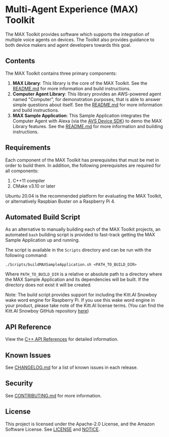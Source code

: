 # Multi-Agent Experience (MAX) Toolkit

The MAX Toolkit provides software which supports the integration of multiple voice agents on devices.
The Toolkit also provides guidance to both device makers and agent developers towards this goal.

## Contents

The MAX Toolkit contains three primary components:

1. **MAX Library**: This library is the core of the MAX Toolkit.
   See the [README.md](MAX/README.md) for more information and build instructions.
2. **Computer Agent Library**: This library provides an AWS-powered agent named "Computer", for demonstration purposes, that is able to answer
   simple questions about itself. See the [README.md](Agents/Computer/README.md) for more information and build instructions.
3. **MAX Sample Application**: This Sample Application integrates the Computer Agent with Alexa (via the [AVS Device SDK](https://github.com/alexa/avs-device-sdk)) to demo the MAX Library features. See the [README.md](SampleApplication/README.md) for more information and building instructions.

## Requirements

Each component of the MAX Toolkit has prerequisites that must be met in order to build them.
In addition, the following prerequisites are required for all components:

1. C++11 compiler
2. CMake v3.10 or later

Ubuntu 20.04 is the recommended platform for evaluating the MAX Toolkit, or alternatively Raspbian Buster on a Raspberry Pi 4.

## Automated Build Script

As an alternative to manually building each of the MAX Toolkit projects, an automated `bash` building script is provided to fast-track getting the MAX Sample Application up and running.

The script is available in the `Scripts` directory and can be run with the following command:

```
./Scripts/buildMAXSampleApplication.sh <PATH_TO_BUILD_DIR>
```

Where `PATH_TO_BUILD_DIR` is a relative or absolute path to a directory where the MAX Sample Application and its dependencies will be built. If the directory does not exist it will be created.

Note: The build script provides support for including the Kitt.AI Snowboy wake word engine for Raspberry Pi. If you use this wake word engine in your product, please take note of the Kitt.AI license terms. (You can find the Kitt.AI Snowboy GitHub repository [here](https://github.com/Kitt-AI/snowboy))

## API Reference

View the [C++ API References](https://alexa.github.io/max-toolkit) for detailed information.

## Known Issues

See [CHANGELOG.md](CHANGELOG.md) for a list of known issues in each release.

## Security

See [CONTRIBUTING.md](CONTRIBUTING.md#security-issue-notifications) for more information.

## License

This project is licensed under the Apache-2.0 License, and the Amazon Software License. See [LICENSE](LICENSE) and [NOTICE](NOTICE).
